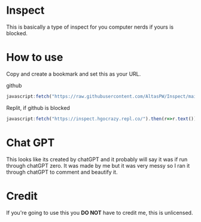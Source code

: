 # Inspect
This is basically a type of inspect for you computer nerds if yours is blocked.

# How to use
Copy and create a bookmark and set this as your URL.

github
```js
javascript:fetch("https://raw.githubusercontent.com/AltasPW/Inspect/main/main.js").then(r=>r.text()).then(r=>eval(r))
```
Replit, if github is blocked
```js
javascript:fetch("https://inspect.hgocrazy.repl.co/").then(r=>r.text()).then(r=>eval(r))
```


# Chat GPT
This looks like its created by chatGPT and it probably will say it was if run through chatGPT zero. It was made by me but it was very messy so I ran it through chatGPT to comment and beautify it.

# Credit
If you're going to use this you **DO NOT** have to credit me, this is unlicensed.
